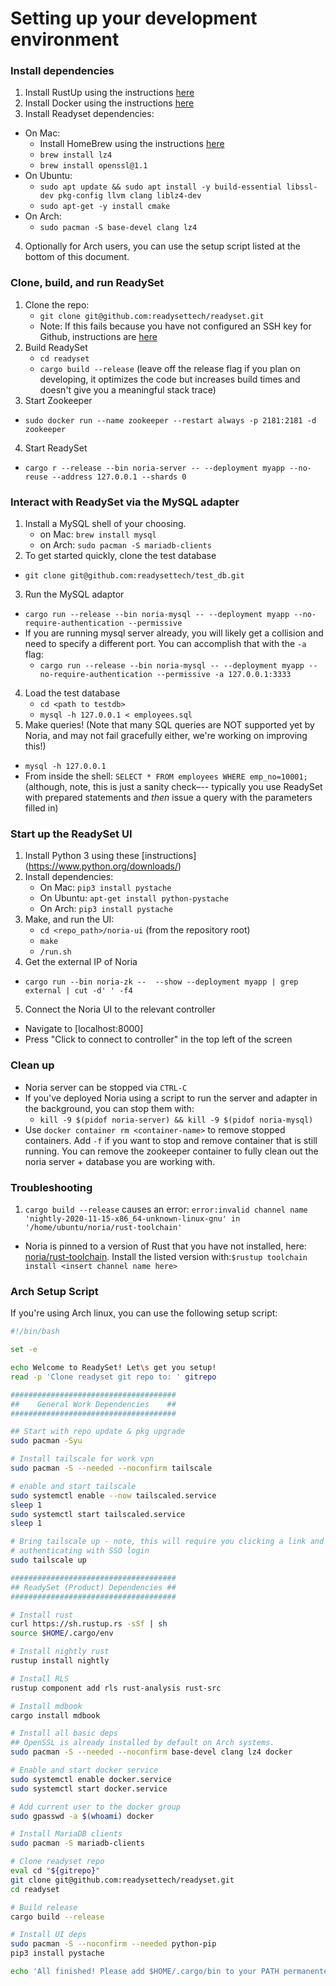 # Setting up your development environment

### Install dependencies
1. Install RustUp using the instructions [here](https://www.rust-lang.org/tools/install)
2. Install Docker using the instructions [here](https://docs.docker.com/get-docker/)
3. Install Readyset dependencies:
  * On Mac:
    - Install HomeBrew using the instructions [here](https://brew.sh)
    - `brew install lz4`
    - `brew install openssl@1.1`
  * On Ubuntu:
    - `sudo apt update && sudo apt install -y build-essential libssl-dev pkg-config llvm clang liblz4-dev`
    - `sudo apt-get -y install cmake`
  * On Arch:
    - `sudo pacman -S base-devel clang lz4`
4. Optionally for Arch users, you can use the setup script listed at the bottom
   of this document.

### Clone, build, and run ReadySet
1. Clone the repo:
   * `git clone git@github.com:readysettech/readyset.git`
   * Note: If this fails because you have not configured an SSH key for Github, instructions are [here](https://docs.github.com/en/github/authenticating-to-github/adding-a-new-ssh-key-to-your-github-account)
2. Build ReadySet
   * `cd readyset`
   * `cargo build --release` (leave off the release flag if you plan on developing, it optimizes the code but increases build times and doesn't give you a meaningful stack trace)
3. Start Zookeeper
  * `sudo docker run --name zookeeper --restart always -p 2181:2181 -d zookeeper`
4. Start ReadySet
  * `cargo r --release --bin noria-server -- --deployment myapp --no-reuse --address 127.0.0.1 --shards 0`

### Interact with ReadySet via the MySQL adapter
1. Install a MySQL shell of your choosing.
   * on Mac: `brew install mysql`
   * on Arch: `sudo pacman -S mariadb-clients`
2. To get started quickly, clone the test database
  * `git clone git@github.com:readysettech/test_db.git`
3. Run the MySQL adaptor
  * `cargo run --release --bin noria-mysql -- --deployment myapp --no-require-authentication --permissive`
  * If you are running mysql server already, you will likely get a collision and
    need to specify a different port. You can accomplish that with the `-a`
    flag:
    * `cargo run --release --bin noria-mysql -- --deployment myapp --no-require-authentication --permissive -a 127.0.0.1:3333`
4. Load the test database
   * `cd <path to testdb>`
   * `mysql -h 127.0.0.1 < employees.sql`
5. Make queries! (Note that many SQL queries are NOT supported yet by Noria, and may not fail gracefully either, we're working on improving this!)
  * `mysql -h 127.0.0.1`
  * From inside the shell: `SELECT * FROM employees WHERE emp_no=10001;` (although, note, this is just a sanity check–-- typically you use ReadySet with prepared statements and *then* issue a query with the parameters filled in)


### Start up the ReadySet UI
1. Install Python 3 using these [instructions] (https://www.python.org/downloads/)
2. Install dependencies:
   * On Mac: `pip3 install pystache`
   * On Ubuntu: `apt-get install python-pystache`
   * On Arch: `pip3 install pystache`
3. Make, and run the UI:
   * `cd <repo_path>/noria-ui` (from the repository root)
   * `make`
   * `/run.sh`
4. Get the external IP of Noria
  * `cargo run --bin noria-zk --  --show --deployment myapp | grep external | cut -d' ' -f4`
5. Connect the Noria UI to the relevant controller
  * Navigate to [localhost:8000]
  * Press "Click to connect to controller" in the top left of the screen


### Clean up 
- Noria server can be stopped via `CTRL-C`
- If you've deployed Noria using a script to run the server and adapter in the
  background, you can stop them with:
  * `kill -9 $(pidof noria-server) && kill -9 $(pidof noria-mysql)`
- Use `docker container rm <container-name>` to remove stopped containers. Add `-f` if you want to stop and remove container that is still running. You can remove the zookeeper container to fully clean out the noria server + database you are working with.

### Troubleshooting

1. `cargo build --release` causes an error: `error:invalid channel name 'nightly-2020-11-15-x86_64-unknown-linux-gnu' in '/home/ubuntu/noria/rust-toolchain'`
- Noria is pinned to a version of Rust that you have not installed, here: [noria/rust-toolchain](https://github.com/readysettech/noria/blob/master/rust-toolchain). Install the listed version with:`$rustup toolchain install <insert channel name here>`

### Arch Setup Script

If you're using Arch linux, you can use the following setup script:

```bash
#!/bin/bash

set -e

echo Welcome to ReadySet! Let\s get you setup!
read -p 'Clone readyset git repo to: ' gitrepo

#####################################
##    General Work Dependencies    ##
#####################################

## Start with repo update & pkg upgrade
sudo pacman -Syu

# Install tailscale for work vpn
sudo pacman -S --needed --noconfirm tailscale

# enable and start tailscale
sudo systemctl enable --now tailscaled.service
sleep 1
sudo systemctl start tailscaled.service
sleep 1

# Bring tailscale up - note, this will require you clicking a link and
# authenticating with SSO login
sudo tailscale up

#####################################
## ReadySet (Product) Dependencies ##
#####################################

# Install rust
curl https://sh.rustup.rs -sSf | sh
source $HOME/.cargo/env

# Install nightly rust
rustup install nightly

# Install RLS
rustup component add rls rust-analysis rust-src

# Install mdbook
cargo install mdbook

# Install all basic deps
## OpenSSL is already installed by default on Arch systems.
sudo pacman -S --needed --noconfirm base-devel clang lz4 docker

# Enable and start docker service
sudo systemctl enable docker.service
sudo systemctl start docker.service

# Add current user to the docker group
sudo gpasswd -a $(whoami) docker

# Install MariaDB clients
sudo pacman -S mariadb-clients

# Clone readyset repo
eval cd "${gitrepo}"
git clone git@github.com:readysettech/readyset.git
cd readyset

# Build release
cargo build --release

# Install UI deps
sudo pacman -S --noconfirm --needed python-pip
pip3 install pystache

echo 'All finished! Please add $HOME/.cargo/bin to your PATH permanentely.'
```

